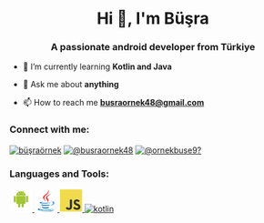 
<h1 align="center">Hi 👋, I'm Büşra</h1>
<h3 align="center">A passionate android developer from Türkiye</h3>

- 🌱 I’m currently learning **Kotlin and Java**
  
- 💬 Ask me about **anything**

- 📫 How to reach me **busraornek48@gmail.com**

<h3 align="left">Connect with me:</h3>
<p align="left">
<a href="https://linkedin.com/in/büşraörnek" target="blank"><img align="center" src="https://raw.githubusercontent.com/rahuldkjain/github-profile-readme-generator/master/src/images/icons/Social/linked-in-alt.svg" alt="büşraörnek" height="30" width="40" /></a>
<a href="https://medium.com/@busraornek48" target="blank"><img align="center" src="https://raw.githubusercontent.com/rahuldkjain/github-profile-readme-generator/master/src/images/icons/Social/medium.svg" alt="@busraornek48" height="30" width="40" /></a>
<a href="https://www.hackerrank.com/@ornekbuse9?" target="blank"><img align="center" src="https://raw.githubusercontent.com/rahuldkjain/github-profile-readme-generator/master/src/images/icons/Social/hackerrank.svg" alt="@ornekbuse9?" height="30" width="40" /></a>
</p>

<h3 align="left">Languages and Tools:</h3>
<p align="left"> <a href="https://developer.android.com" target="_blank" rel="noreferrer"> <img src="https://raw.githubusercontent.com/devicons/devicon/master/icons/android/android-original-wordmark.svg" alt="android" width="40" height="40"/> </a> <a href="https://www.java.com" target="_blank" rel="noreferrer"> <img src="https://raw.githubusercontent.com/devicons/devicon/master/icons/java/java-original.svg" alt="java" width="40" height="40"/> </a> <a href="https://developer.mozilla.org/en-US/docs/Web/JavaScript" target="_blank" rel="noreferrer"> <img src="https://raw.githubusercontent.com/devicons/devicon/master/icons/javascript/javascript-original.svg" alt="javascript" width="40" height="40"/> </a> <a href="https://kotlinlang.org" target="_blank" rel="noreferrer"> <img src="https://www.vectorlogo.zone/logos/kotlinlang/kotlinlang-icon.svg" alt="kotlin" width="40" height="40"/> </a> </p>

